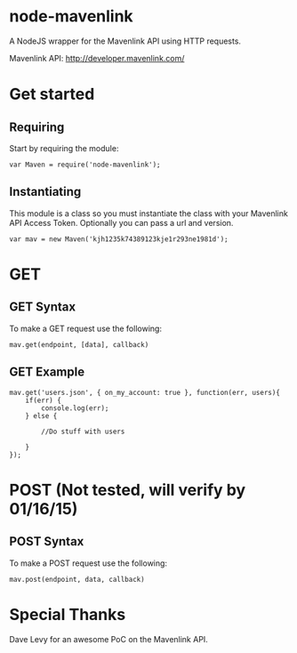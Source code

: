 # node-mavenlink
A NodeJS wrapper for the Mavenlink API using HTTP requests.

Mavenlink API: http://developer.mavenlink.com/

# Get started
## Requiring
Start by requiring the module:
```
var Maven = require('node-mavenlink');
```
## Instantiating
This module is a class so you must instantiate the class with your Mavenlink API Access Token. Optionally you can pass a url and version.
```
var mav = new Maven('kjh1235k74389123kje1r293ne1981d');
```
# GET
## GET Syntax
To make a GET request use the following:
```
mav.get(endpoint, [data], callback)
```
## GET Example
```
mav.get('users.json', { on_my_account: true }, function(err, users){
    if(err) {
        console.log(err);
    } else {
    
        //Do stuff with users
        
    }
});
```
# POST (Not tested, will verify by 01/16/15)
## POST Syntax
To make a POST request use the following:
```
mav.post(endpoint, data, callback)
```

# Special Thanks
Dave Levy for an awesome PoC on the Mavenlink API.